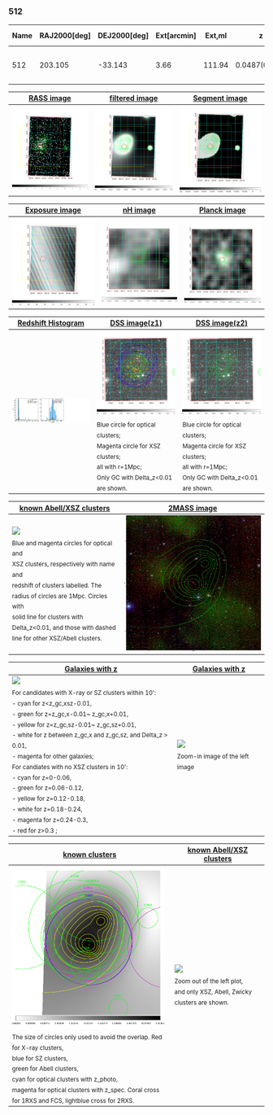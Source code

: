 <div STYLE="page-break-after: always;"></div>

### 512

|Name|RAJ2000[deg]|DEJ2000[deg] |Ext[arcmin]| Ext,ml | z | z_src| C|GC(XSZ,Delta_z<0.01)| GC(OPT,Delta_z<0.01)|GC| R_sig[arcmin] | R500[arcmin] | R500[Mpc]| CRsig[c/s] | CR500[c/s] |L500[1E44 erg/s]|F500[1E-12 erg/s/cm^2]| M500[1E14 Msun]|Tx[keV]|Cnt_sig|Beta|Rc[arcmin]|Comment|Alias|
|---|---|---|---|---|---|------|---|--------|---------|----------|---|---|---|---|---|---|---|---|---|---|---|---|---|---|
|512| 203.105| -33.143| 3.66| 111.94| 0.0487(0.005)| z1, z_xsz| B| MCXC, Tar, XB| A, N| A, MCXC, N, Tar, W, XB| 15.319| 14.667| 0.839| 0.571(0.079)| 0.567(0.079)| 0.569(0.039)| 10.170(0.694)| 1.76(0.06)| 3.08(0.07)| 197.1| 0.958(-0.054+0.030)| 7.224(-0.515+0.376)| -| k453|

|[RASS image](../image/512/512_img.pdf)|[filtered image](../image/512/512_fil.pdf)|[Segment image](../image/512/512_seg.pdf)|
|-------------------|--------------------|-------------------|
| <img src="../image/512/512_img.png" width="300">  | <img src="../image/512/512_fil.png" width="300">   | <img src="../image/512/512_seg.png" width="300">  |

|[Exposure image](../image/512/512_mex.pdf)| [nH image](../image/512/512_nh.pdf)| [Planck image](../image/512/512_p.pdf)|
|-------------------|--------------------|-------------------|
|<img src="../image/512/512_mex.png" width="300">   | <img src="../image/512/512_nh.png" width="300">    | <img src="../image/512/512_p.png" width="300"> |

|[Redshift Histogram](../image/512/512_zg.pdf) | [DSS image(z1)](../image/512/512_dss_z1.pdf)      |  [DSS image(z2)](../image/512/512_dss_z2.pdf)    |
|-------------------|--------------------|-------------------|
|<img src="../image/512/512_zg.png" width="300"> |<img src="../image/512/512_dss_z1.png" width="300"> <sub><br>Blue circle for optical clusters; <br>Magenta circle for XSZ clusters; <br>all with r=1Mpc; <br>Only GC with Delta_z<0.01 are shown. </sub>| <img src="../image/512/512_dss_z2.png" width="300"><sub><br>Blue circle for optical clusters; <br>Magenta circle for XSZ clusters; <br>all with r=1Mpc; <br>Only GC with Delta_z<0.01 are shown. </sub> |

|[known Abell/XSZ clusters](../image/512/512_m.pdf) | [2MASS image](../image/512/512_2mass.pdf)      |
|-------------------|-------------------|
|<img src=../image/512/512_m.png width="300"> <br><sub>Blue and magenta circles for optical and <br>XSZ clusters, respectively with name and <br>redshift of clusters labelled. The <br>radius of circles are 1Mpc. Circles with <br>solid line for clusters with <br>Delta_z<0.01, and those with dashed <br>line for other XSZ/Abell clusters.        </sub>|<img src="../image/512/512_2mass.png" width="300">  |

|[Galaxies with z](../image/512/512_opt_ned.pdf) |[Galaxies with z](../image/512/512_opt_ned_zoom.pdf) |
|-------------------|-------------------|
| <img src=../image/512/512_opt_ned.png width="300"> <br><sub> For candidates with X-ray or SZ clusters within 10': <br> - cyan for z<z_gc,xsz-0.01, <br> - green for z=z_gc,x-0.01~ z_gc,x+0.01, <br> - yellow for z=z_gc,sz-0.01~ z_gc,sz+0.01, <br> - white for z between z_gc,x and z_gc,sz, and Delta_z > 0.01, <br> - magenta for other galaxies; <br>For candiates with no XSZ clusters in 10': <br> - cyan for z=0-0.06, <br> - green for z=0.06-0.12, <br> - yellow for z=0.12-0.18, <br> - white for z=0.18-0.24, <br> - magenta for z=0.24-0.3, <br> - red for z>0.3 ;  </sub>|<img src=../image/512/512_opt_ned_zoom.png width="300">  <br><sub> Zoom-in image of the left image</sub>|

|[known clusters](../image/512/512_gc.pdf) |[known Abell/XSZ clusters](../image/512/512_gc_large.pdf) |
|-------------------|-------------------|
| <img src=../image/512/512_gc.png width="300"> <br><sub> The size of circles only used to avoid the overlap. Red for X-ray clusters, <br> blue for SZ clusters, <br> green for Abell clusters, <br> cyan for optical clusters with z_photo, <br> magenta for optical clusters with z_spec. Coral cross for 1RXS and FCS, lightblue cross for 2RXS. </sub>|<img src=../image/512/512_gc_large.png width="300"> <br><sub> Zoom out of the left plot, <br> and only XSZ, Abell, Zwicky clusters are shown. </sub> |



